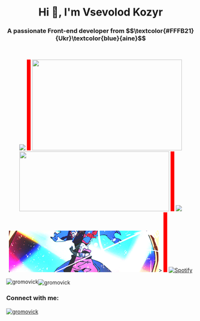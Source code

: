 <h1 align="center">Hi 👋, I'm Vsevolod Kozyr</h1>
<h3 align="center">A passionate Front-end developer from $$\textcolor{#FFFB21}{Ukr}\textcolor{blue}{aine}$$</h3>

<img width="100%" height="10" src="https://upload.wikimedia.org/wikipedia/commons/thumb/6/62/Solid_red.svg/768px-Solid_red.svg.png" />
<p align="center">
  <img width="400" src="https://you-tube-widget-prhl.vercel.app/?id=UCY1kMZp36IQSyNx_9h4mpCg&type=popular&live=true"/>
   <img width="10" height="243" src="https://github.com/Gromovick/lol/blob/main/Rectangle_2.svg" />
  <img width="400" height="243" src="https://static.wikia.nocookie.net/5ab2c7e2-18de-4f83-87aa-26ee050c3a9d/scale-to-width/755"/>
    <img width="400" height="160" autoplay src="https://i.pinimg.com/originals/4d/83/9c/4d839c6f283ef7aa74d516fdd350f173.gif"/>
   <img width="10" height="160" src="https://github.com/Gromovick/lol/blob/main/Rectangle_2.svg" />
  <img width="400" src="https://github-readme-steam-card.vercel.app/status/?steamid=76561198892412093&show_recent_game_bg=true"/>
     <img width="400" height="111" src="https://github.com/Gromovick/lol/blob/main/gl_1.gif" />>
   <img width="10" height="160" src="https://github.com/Gromovick/lol/blob/main/Rectangle_2.svg" />
  <a href="https://github.com/your-username/your-repo" target="_blank" rel="noopener noreferrer">
 <a href="https://open.spotify.com/artist/6hyCmqlpgEhkMKKr65sFgI" target="_blank" rel="noopener">
    <img width="400" src="https://novatorem.bgstatic.vercel.app/api/spotify" alt="Spotify" />
  </a>
</a>
</p>


<p><img align="left" src="https://github-readme-stats.vercel.app/api/top-langs?username=gromovick&show_icons=true&locale=en&layout=compact" alt="gromovick" />
<img align="center" src="https://github-readme-stats.vercel.app/api?username=gromovick&show_icons=true&locale=en" alt="gromovick" /></p>

<h3 align="left">Connect with me:</h3>
<p align="left">
<a href="https://discord.gg/gromovick" target="blank"><img align="center" src="https://raw.githubusercontent.com/rahuldkjain/github-profile-readme-generator/master/src/images/icons/Social/discord.svg" alt="gromovick" height="30" width="40" /></a>
</p













